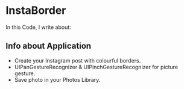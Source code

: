 # InstaBorder

In this Code, I write about:

## Info about Application 

- Create your Instagram post with colourful borders.
- UIPanGestureRecognizer & UIPinchGestureRecognizer for picture gesture.
- Save photo in your Photos Library.

